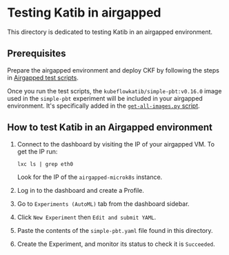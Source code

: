 # Testing Katib in airgapped

This directory is dedicated to testing Katib in an airgapped environment.

## Prerequisites

Prepare the airgapped environment and deploy CKF by following the steps in [Airgapped test scripts](https://github.com/canonical/bundle-kubeflow/tree/main/tests/airgapped#testing-airgapped-installation).

Once you run the test scripts, the `kubeflowkatib/simple-pbt:v0.16.0` image used in the `simple-pbt` experiment will be included in your airgapped environment. It's specifically added in the [`get-all-images.py` script](../../../../scripts/get-all-images.py).

## How to test Katib in an Airgapped environment
1. Connect to the dashboard by visiting the IP of your airgapped VM. To get the IP run:
    ```
    lxc ls | grep eth0
    ```
    Look for the IP of the `airgapped-microk8s` instance.

2. Log in to the dashboard and create a Profile.
3. Go to `Experiments (AutoML)` tab from the dashboard sidebar.
4. Click `New Experiment` then `Edit and submit YAML`.
5. Paste the contents of the `simple-pbt.yaml` file found in this directory.
6. Create the Experiment, and monitor its status to check it is `Succeeded`.
